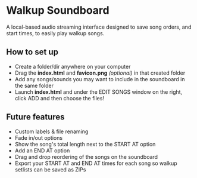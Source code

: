 # Walkup Soundboard
A local-based audio streaming interface designed to save song orders, and start times, to easily play walkup songs. 

## How to set up
- Create a folder/dir anywhere on your computer
- Drag the **index.html** and **favicon.png** _(optional)_ in that created folder
- Add any songs/sounds you may want to include in the soundboard in the same folder
- Launch **index.html** and under the EDIT SONGS window on the right, click ADD and then choose the files!

## Future features
- Custom labels & file renaming
- Fade in/out options
- Show the song's total length next to the START AT option
- Add an END AT option
- Drag and drop reordering of the songs on the soundboard
- Export your START AT and END AT times for each song so walkup setlists can be saved as ZIPs
